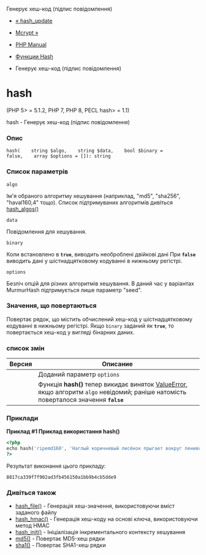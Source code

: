 Генерує хеш-код (підпис повідомлення)

-   [« hash\_update](function.hash-update.html)
    
-   [Mcrypt »](book.mcrypt.html)
    
-   [PHP Manual](index.html)
    
-   [Функции Hash](ref.hash.html)
    
-   Генерує хеш-код (підпис повідомлення)
    

# hash

(PHP 5> = 5.1.2, PHP 7, PHP 8, PECL hash> = 1.1)

hash - Генерує хеш-код (підпис повідомлення)

### Опис

```methodsynopsis
hash(    string $algo,    string $data,    bool $binary = false,    array $options = []): string
```

### Список параметрів

`algo`

Ім'я обраного алгоритму хешування (наприклад, "md5", "sha256", "haval160,4" тощо). Список підтримуваних алгоритмів дивіться [hash\_algos()](function.hash-algos.html)

`data`

Повідомлення для хешування.

`binary`

Коли встановлено в **`true`**, виводить необроблені двійкові дані При **`false`** виводить дані у шістнадцятковому кодуванні в нижньому регістрі.

`options`

Безліч опцій для різних алгоритмів хешування. В даний час у варіантах MurmurHash підтримується лише параметр "seed".

### Значення, що повертаються

Повертає рядок, що містить обчислений хеш-код у шістнадцятковому кодуванні в нижньому регістрі. Якщо `binary` заданий як **`true`**, то повертається хеш-код у вигляді бінарних даних.

### список змін

| Версия | Описание                                                                                                                                                        |
|--------|-----------------------------------------------------------------------------------------------------------------------------------------------------------------|
|        | Доданий параметр `options`                                                                                                                                      |
|        | Функція **hash()** тепер викидає виняток [ValueError](class.valueerror.html), якщо алгоритм `algo` невідомий; раніше натомість поверталося значення **`false`** |

### Приклади

**Приклад #1 Приклад використання **hash()****

```php
<?php
echo hash('ripemd160', 'Наглый коричневый лисёнок прыгает вокруг ленивой собаки.');
?>
```

Результат виконання цього прикладу:

```
8817ca339f7f902ad3fb456150a1bb9b4cb5dde9
```

### Дивіться також

-   [hash\_file()](function.hash-file.html) - Генерація хеш-значення, використовуючи вміст заданого файлу
-   [hash\_hmac()](function.hash-hmac.html) - Генерація хеш-коду на основі ключа, використовуючи метод HMAC
-   [hash\_init()](function.hash-init.html) - Ініціалізація інкрементального контексту хешування
-   [md5()](function.md5.html) - Повертає MD5-хеш рядки
-   [sha1()](function.sha1.html) - Повертає SHA1-хеш рядки